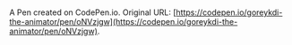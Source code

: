 # 

A Pen created on CodePen.io. Original URL: [https://codepen.io/goreykdi-the-animator/pen/oNVzjgw](https://codepen.io/goreykdi-the-animator/pen/oNVzjgw).

